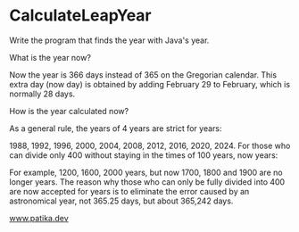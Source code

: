 # CalculateLeapYear

Write the program that finds the year with Java's year.

What is the year now?

Now the year is 366 days instead of 365 on the Gregorian calendar. This extra day (now day) is obtained by adding February 29 to February, which is normally 28 days.

How is the year calculated now?

As a general rule, the years of 4 years are strict for years:

1988, 1992, 1996, 2000, 2004, 2008, 2012, 2016, 2020, 2024.
For those who can divide only 400 without staying in the times of 100 years, now years:

For example, 1200, 1600, 2000 years, but now 1700, 1800 and 1900 are no longer years.
The reason why those who can only be fully divided into 400 are now accepted for years is to eliminate the error caused by an astronomical year, not 365.25 days, but about 365,242 days.

www.patika.dev

